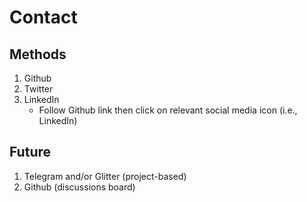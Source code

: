 # Contact

## Methods
1. Github
2. Twitter
3. LinkedIn
    - Follow Github link then click on relevant social media icon (i.e., LinkedIn)

## Future
1. Telegram and/or Glitter (project-based)
2. Github (discussions board)